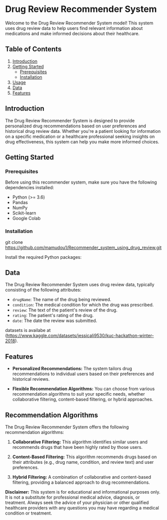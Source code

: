 # Drug Review Recommender System

Welcome to the Drug Review Recommender System model! This system uses drug review data to help users find relevant information about medications and make informed decisions about their healthcare.

## Table of Contents

1. [Introduction](#introduction)
2. [Getting Started](#getting-started)
    - [Prerequisites](#prerequisites)
    - [Installation](#installation)
3. [Usage](#usage)
4. [Data](#data)
5. [Features](#features)


## Introduction

The Drug Review Recommender System is designed to provide personalized drug recommendations based on user preferences and historical drug review data. Whether you're a patient looking for information on a specific medication or a healthcare professional seeking insights on drug effectiveness, this system can help you make more informed choices.

## Getting Started

### Prerequisites

Before using this recommender system, make sure you have the following dependencies installed:

- Python (>= 3.6)
- Pandas
- NumPy
- Scikit-learn
- Google Colab

### Installation

git clone https://github.com/mamudou1/Recommender_system_using_drug_review.git

Install the required Python packages:


## Data

The Drug Review Recommender System uses drug review data, typically consisting of the following attributes:

- `drugName`: The name of the drug being reviewed.
- `condition`: The medical condition for which the drug was prescribed.
- `review`: The text of the patient's review of the drug.
- `rating`: The patient's rating of the drug.
- `date`: The date the review was submitted.

 datasets is availabe at (https://www.kaggle.com/datasets/jessicali9530/kuc-hackathon-winter-2018).

## Features

- **Personalized Recommendations:** The system tailors drug recommendations to individual users based on their preferences and historical reviews.


- **Flexible Recommendation Algorithms:** You can choose from various recommendation algorithms to suit your specific needs, whether collaborative filtering, content-based filtering, or hybrid approaches.

## Recommendation Algorithms

The Drug Review Recommender System offers the following recommendation algorithms:

1. **Collaborative Filtering:** This algorithm identifies similar users and recommends drugs that have been highly rated by those users.

2. **Content-Based Filtering:** This algorithm recommends drugs based on their attributes (e.g., drug name, condition, and review text) and user preferences.

3. **Hybrid Filtering:** A combination of collaborative and content-based filtering, providing a balanced approach to drug recommendations.




**Disclaimer:** This system is for educational and informational purposes only. It is not a substitute for professional medical advice, diagnosis, or treatment. Always seek the advice of your physician or other qualified healthcare providers with any questions you may have regarding a medical condition or treatment.